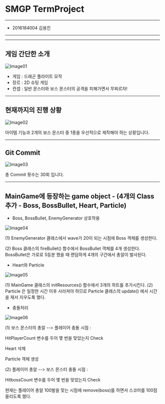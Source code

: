 # SMGP TermProject

---------
+ 2016184004 김용진
---------

---------
게임 간단한 소개 
---------
![Image01](https://imgur.com/67nSN7A.png)
+ 게임 : 드래곤 플라이트 모작
+ 장르 : 2D 슈팅 게임
+ 컨셉 : 일반 몬스터와 보스 몬스터의 공격을 피해가면서 무찌르자!

---------			
현재까지의 진행 상황
---------
![Image02](https://imgur.com/flEUfMi.png)

아이템 기능과 2개의 보스 몬스터 중 1종을 우선적으로 제작해야 하는 상황입니다.

---------
Git Commit 
---------
![Image03](https://imgur.com/j4bPR6y.png)

총 Commit 횟수는 30회 입니다.

---------
MainGame에 등장하는 game object - (4개의 Class 추가 - Boss, BossBullet, Heart, Particle)
---------

- Boss, BossBullet, EnemyGenerator 상호작용 

![Image04](https://imgur.com/bM3kWWB.png)

(1) EnemyGenerator 클래스에서 wave가 20이 되는 시점에 Boss 객체를 생성한다.

(2) Boss 클래스의 fireBullet() 함수에서 BossBullet 객체를 4개 생성한다.
    BossBullet은 가로로 5등분 했을 때 랜덤하게 4개의 구간에서 총알이 발사된다.


- Heart와 Particle

![Image05](https://imgur.com/OboCGfd.png)

(1) MainGame 클래스의 initResources() 함수에서 3개의 하트를 추가시킨다.
(2) Particle 은 일정한 시간 이후 사라져야 하므로 Particle 클래스의 update() 에서 시간을 재서 지우도록 했다.


- 충돌처리

![Image06](https://imgur.com/wEJNGul.png)

(1) 보스 몬스터의 총알 --> 플레이어 충돌 시점 :  

HitPlayerCount 변수를 두어 몇 번을 맞았는지 Check

Heart 삭제

Particle 객체 생성

(2) 플레이어 총알 --> 보스 몬스터 충돌 시점 : 

HitbossCount 변수를 두어 몇 번을 맞았는지 Check

현재는 플레이어 총알 100발을 맞는 시점에 remove(boss)를 하면서 스코어를 100점 올리도록 했다. 


